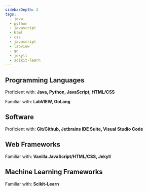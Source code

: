 ```yaml
---
sidebarDepth: 2
tags: 
  - java
  - python
  - javascript
  - html
  - css
  - javascript
  - labview
  - go
  - jekyll
  - scikit-learn
---
```


## Programming Languages
Proficient with: **Java, Python, JavaScript, HTML/CSS**

Familiar with: **LabVIEW, GoLang**

## Software
Proficient with: **Git/Github, Jetbrains IDE Suite, Visual Studio Code**

## Web Frameworks
Familiar with: **Vanilla JavaScript/HTML/CSS, Jekyll**

## Machine Learning Frameworks
Familiar with: **Scikit-Learn**